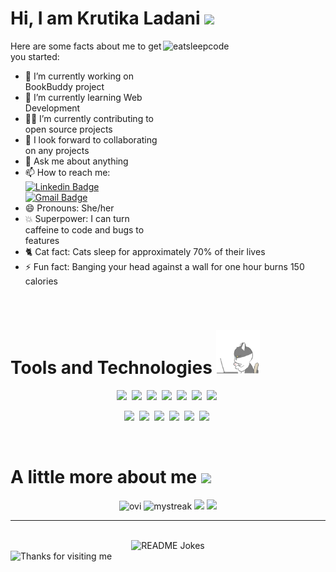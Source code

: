 # Hi, I am Krutika Ladani <img height=80px src=https://camo.githubusercontent.com/fb070d9f71a64edbafed08519130d75e7e0a0a69665d50d94ad095157f702e59/68747470733a2f2f6d656469612e67697068792e636f6d2f6d656469612f6d47634e6a736657416a593541455a4e77362f67697068792e676966>

<!--
**krutika-ladani/krutika-ladani** is a ✨ _special_ ✨ repository because its `README.md` (this file) appears on your GitHub profile.
-->
<img align="right" src="https://github.com/raghavk16/raghavk16/blob/master/giphy.webp" alt="eatsleepcode" width="260" height="310" />

Here are some facts about me to get you started:
 


- 🔭 I’m currently working on BookBuddy project
- 🌱 I’m currently learning Web Development
- 	:technologist: I’m currently contributing to open source projects
- 👯 I look forward to collaborating on any projects
- 💬 Ask me about anything
- 📫 How to reach me: [![Linkedin Badge](https://img.shields.io/badge/-LinkedIn-blue?style=flat-square&logo=Linkedin&logoColor=white&link=https://www.linkedin.com/in/krutika-ladani/)](https://www.linkedin.com/in/krutika-ladani/)
  [![Gmail Badge](https://img.shields.io/badge/-GMail-c14438?style=flat-square&logo=Gmail&logoColor=white&link=mailto:ladanikrutika@gmail.com)](mailto:ladanikrutika@gmail.com)
- 😄 Pronouns: She/her
- 💥 Superpower: I can turn caffeine to code and bugs to features
- 🐈 Cat fact: Cats sleep for approximately 70% of their lives
- ⚡ Fun fact: Banging your head against a wall for one hour burns 150 calories

<br>
 
# Tools and Technologies <img height=70px src="https://github.com/krutika-ladani/krutika-ladani/blob/master/cat-gray.gif">

<div align="center" >
 <img height=30px src="https://img.shields.io/badge/-C-0A6522?style=flat-square&logo=c">&nbsp;
 <img height=30px src="https://img.shields.io/badge/-Java-702963?style=flat-square&logo=java">&nbsp;
 <img height=30px src="https://img.shields.io/badge/-Python-FFFF00?style=flat-square&logo=Python">&nbsp;
 <img height=30px src="https://img.shields.io/badge/-JavaScript-1C2E4A?style=flat-square&logo=javascript">&nbsp;
 <img height=30px src="https://img.shields.io/badge/-HTML5-E34F26?style=flat-square&logo=html5&logoColor=white">&nbsp;
 <img height=30px src="https://img.shields.io/badge/-CSS3-008081?style=flat-square&logo=css3">&nbsp;
 <img height=30px src="https://img.shields.io/badge/-PHP-green?style=flat-square&logo=php">&nbsp; 
  
 <img height=30px src="https://img.shields.io/badge/-MySQL-f61491?style=flat-square&logo=mysql">&nbsp; 
 <img height=30px src="https://img.shields.io/badge/-Git-black?style=flat-square&logo=git">&nbsp;
 <img height=30px src="https://img.shields.io/badge/-GitHub-181717?style=flat-square&logo=github">&nbsp;
 <img height=30px src="https://img.shields.io/badge/-VSCode-blue?style=flat-square&logo=vscode">&nbsp;
 <img height=30px src="https://img.shields.io/badge/-Eclipse-orange?style=flat-square&logo=eclipse">&nbsp;
 <img height=30px src="https://img.shields.io/badge/-NetBeans-brown?style=flat-square&logo=netbeans">&nbsp;
 </div>
<br>

# A little more about me <img height=60px src="https://camo.githubusercontent.com/be37cdc8f930300096c506ad4574eaae977c48fbb2705cfcb92f4eeab8282c7a/68747470733a2f2f6d656469612e67697068792e636f6d2f6d656469612f56674344417a634b767352364f4d307557672f67697068792e676966">

<div align="center">
 <img height=170px src="https://github-readme-stats.vercel.app/api/top-langs?username=krutika-ladani&show_icons=true&locale=en&layout=compact&theme=chartreuse-dark" alt="ovi" /> <img height=170px src="https://github-readme-streak-stats.herokuapp.com/?user=krutika-ladani&theme=chartreuse-dark" alt="mystreak"/>

 <img height=155px src="https://github-readme-stats.vercel.app/api?username=krutika-ladani&count_private=true&show_icons=true&include_all_commits=true">
 <img height=155px src="https://github-profile-trophy.vercel.app/?username=krutika-ladani&theme=chartreuse-dark"/> 
 
</div>
<hr></hr>

<br>

<div align="center">
<img width=300px src="https://readme-jokes.vercel.app/api" alt="README Jokes">   <br>
 
</div>

<img height="120" alt="Thanks for visiting me" width="100%" src="https://raw.githubusercontent.com/BrunnerLivio/brunnerlivio/master/images/marquee.svg" />

